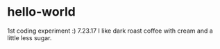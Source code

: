 # hello-world
1st coding experiment :) 7.23.17
I like dark roast coffee with cream and a little less sugar.
